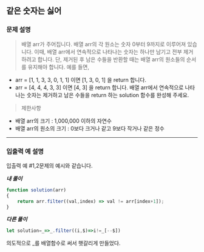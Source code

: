 ## 같은 숫자는 싫어

### **문제 설명**

> 배열 arr가 주어집니다. 배열 arr의 각 원소는 숫자 0부터 9까지로 이루어져 있습니다. 이때, 배열 arr에서 연속적으로 나타나는 숫자는 하나만 남기고 전부 제거하려고 합니다. 단, 제거된 후 남은 수들을 반환할 때는 배열 arr의 원소들의 순서를 유지해야 합니다. 예를 들면,
 - arr = [1, 1, 3, 3, 0, 1, 1] 이면 [1, 3, 0, 1] 을 return 합니다.
 - arr = [4, 4, 4, 3, 3] 이면 [4, 3] 을 return 합니다.
배열 arr에서 연속적으로 나타나는 숫자는 제거하고 남은 수들을 return 하는 solution 함수를 완성해 주세요.
> 

> 제한사항
> 
- 배열 arr의 크기 : 1,000,000 이하의 자연수
- 배열 arr의 원소의 크기 : 0보다 크거나 같고 9보다 작거나 같은 정수

---

### 입출력 예 설명

입출력 예 #1,2문제의 예시와 같습니다.

***내 풀이***

```jsx
function solution(arr)
{
    return arr.filter((val,index) => val != arr[index+1]);
}
```

***다른 풀이***

```jsx
let solution=_=>_.filter((i,$)=>i!=_[--$])
```

의도적으로 _를 배열함수로 써서 햇갈리게 만들었다.